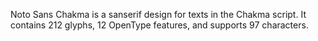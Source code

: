 Noto Sans Chakma is a sanserif design for texts in the Chakma script. It contains 212 glyphs, 12 OpenType features, and supports 97 characters.